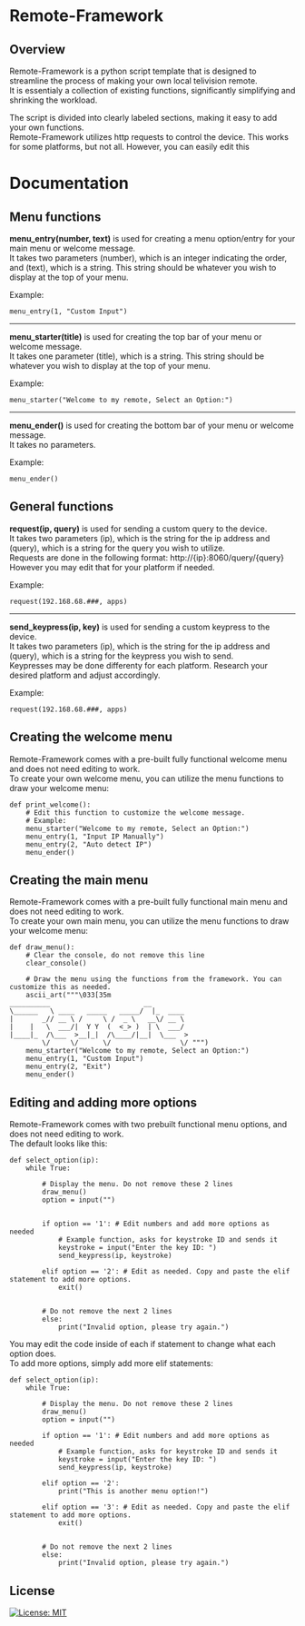 # Remote-Framework
## Overview
Remote-Framework is a python script template that is designed to streamline the process of making your own local telivision remote.  
It is essentialy a collection of existing functions, significantly simplifying and shrinking the workload.  
  
The script is divided into clearly labeled sections, making it easy to add your own functions.  
Remote-Framework utilizes http requests to control the device. This works for some platforms, but not all. However, you can easily edit this 

# Documentation
## Menu functions

**menu_entry(number, text)** is used for creating a menu option/entry for your main menu or welcome message.  
It takes two parameters (number), which is an integer indicating the order, and (text), which is a string. This string should be whatever you wish to display at the top of your menu.  
  
Example: 
```
menu_entry(1, "Custom Input")
```

---
**menu_starter(title)** is used for creating the top bar of your menu or welcome message.  
It takes one parameter (title), which is a string. This string should be whatever you wish to display at the top of your menu.  
  
Example: 
```
menu_starter("Welcome to my remote, Select an Option:")
```

---
**menu_ender()** is used for creating the bottom bar of your menu or welcome message.  
It takes no parameters.  
  
Example: 
```
menu_ender()
```

## General functions

**request(ip, query)** is used for sending a custom query to the device.  
It takes two parameters (ip), which is the string for the ip address and (query), which is a string for the query you wish to utilize.  
Requests are done in the following format: http://{ip}:8060/query/{query}  
However you may edit that for your platform if needed.  
  
Example: 
```
request(192.168.68.###, apps)
```

---
**send_keypress(ip, key)** is used for sending a custom keypress to the device.    
It takes two parameters (ip), which is the string for the ip address and (query), which is a string for the keypress you wish to send.  
Keypresses may be done differenty for each platform. Research your desired platform and adjust accordingly.  
  
Example: 
```
request(192.168.68.###, apps)
```

## Creating the welcome menu
Remote-Framework comes with a pre-built fully functional welcome menu and does not need editing to work.  
To create your own welcome menu, you can utilize the menu functions to draw your welcome menu:  
```
def print_welcome():
    # Edit this function to customize the welcome message.
    # Example:
    menu_starter("Welcome to my remote, Select an Option:")
    menu_entry(1, "Input IP Manually")
    menu_entry(2, "Auto detect IP")
    menu_ender()
```

## Creating the main menu
Remote-Framework comes with a pre-built fully functional main menu and does not need editing to work.  
To create your own main menu, you can utilize the menu functions to draw your welcome menu:  
```
def draw_menu():
    # Clear the console, do not remove this line
    clear_console()

    # Draw the menu using the functions from the framework. You can customize this as needed.
    ascii_art("""\033[35m
__________                       __          
\______   \ ____   _____   _____/  |_  ____  
|       _// __ \ /     \ /  _ \   __\/ __ \ 
|    |   \  ___/|  Y Y  (  <_> )  | \  ___/ 
|____|_  /\___  >__|_|  /\____/|__|  \___  >
        \/     \/      \/                 \/ """)
    menu_starter("Welcome to my remote, Select an Option:")
    menu_entry(1, "Custom Input")
    menu_entry(2, "Exit")
    menu_ender()
```

## Editing and adding more options
Remote-Framework comes with two prebuilt functional menu options, and does not need editing to work.  
The default looks like this:  
```
def select_option(ip):
    while True:

        # Display the menu. Do not remove these 2 lines
        draw_menu()
        option = input("")


        if option == '1': # Edit numbers and add more options as needed
            # Example function, asks for keystroke ID and sends it
            keystroke = input("Enter the key ID: ")
            send_keypress(ip, keystroke)

        elif option == '2': # Edit as needed. Copy and paste the elif statement to add more options.
            exit()


        # Do not remove the next 2 lines
        else:
            print("Invalid option, please try again.")
```
You may edit the code inside of each if statement to change what each option does.  
To add more options, simply add more elif statements:  
```
def select_option(ip):
    while True:

        # Display the menu. Do not remove these 2 lines
        draw_menu()
        option = input("")

        if option == '1': # Edit numbers and add more options as needed
            # Example function, asks for keystroke ID and sends it
            keystroke = input("Enter the key ID: ")
            send_keypress(ip, keystroke)

        elif option == '2':
            print("This is another menu option!")

        elif option == '3': # Edit as needed. Copy and paste the elif statement to add more options.
            exit()


        # Do not remove the next 2 lines
        else:
            print("Invalid option, please try again.")
```

## License

[![License: MIT](https://img.shields.io/badge/License-MIT-yellow.svg)](https://opensource.org/licenses/MIT)

